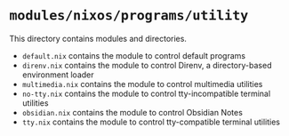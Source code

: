 # `modules/nixos/programs/utility`
This directory contains modules and directories.
- `default.nix` contains the module to control default programs
- `direnv.nix` contains the module to control Direnv, a directory-based environment loader
- `multimedia.nix` contains the module to control multimedia utilities
- `no-tty.nix` contains the module to control tty-incompatible terminal utilities
- `obsidian.nix` contains the module to control Obsidian Notes
- `tty.nix` contains the module to control tty-compatible terminal utilities
